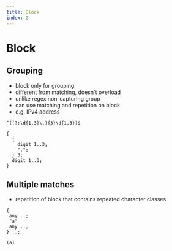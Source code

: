 ```yaml
---
title: Block
index: 2
---
```

# Block



## Grouping

- block only for grouping
- different from matching, doesn't overload
- unlike regex non-capturing group
- can use matching and repetition on block
- e.g. IPv4 address

```
^((?:\d{1,3}\.){3}\d{1,3})$
```

```
{
  {
    digit 1..3;
    ".";
  } 3;
  digit 1..3;
}
```



## Multiple matches

- repetition of block that contains repeated character classes

```
{
 any ..;
 "a"
 any ..;
} ..;
```

```
(a)
```
